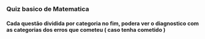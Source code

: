### Quiz basico de Matematica
#### Cada questão dividida por categoria no fim, podera ver o diagnostico com as categorias dos erros que cometeu ( caso tenha cometido )
